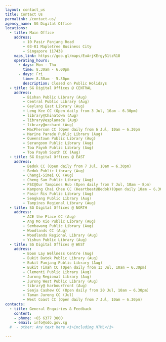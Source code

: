 ```yaml
---
layout: contact_us
title: Contact Us
permalink: /contact-us/
agency_name: SG Digital Office
locations:
  - title: Main Office 
    address:
        - 10 Pasir Panjang Road
        - 03-01 Mapletree Business City
        - Singapore 117438
    maps_link: https://goo.gl/maps/EuArjKErgy51tzR18
    operating_hours:
      - days: Mon - Thu
        time: 8.30am - 6.00pm
      - days: Fri
        time: 8.30am - 5.30pm
        description: Closed on Public Holidays
  - title: SG Digital Offices @ CENTRAL
    address:
        - Bishan Public Library (Aug)
        - Central Public Library (Aug)
        - Geylang East Library (Aug)
        - Leng Kee CC (Open daily from 3 Jul, 10am – 6.30pm)
        - library@Chinatown (Aug)
        - library@esplanade (Aug)
        - library@orchard (Aug)
        - MacPherson CC (Open daily from 6 Jul, 10am – 6.30pm
        - Marine Parade Public Library (Aug)
        - Queenstown Public Library (Aug)
        - Serangoon Public Library (Aug)
        - Toa Payoh Public Library (Aug)
        - Toa Payoh South CC (Aug)
  - title: SG Digital Offices @ EAST
    address:
        - Bedok CC (Open daily from 7 Jul, 10am – 6.30pm)
        - Bedok Public Library (Aug)
        - Changi-Simei CC (Aug)
        - Cheng San Public Library (Aug)
        - PSC@Our Tampines Hub (Open daily from 7 Jul, 10am – 8pm)
        - Kampong Chai Chee CC (Heartbeat@Bedok)(Open daily 10am – 6.30pm)
        - Pasir Ris Public Library (Aug)
        - Sengkang Public Library (Aug)
        - Tampines Regional Library (Aug)
  - title: SG Digital Offices @ NORTH
    address:
        - ACE the Place CC (Aug)
        - Ang Mo Kio Public Library (Aug)
        - Sembawang Public Library (Aug)
        - Woodlands CC (Aug)
        - Woodlands Regional Library (Aug)
        - Yishun Public Library (Aug)
  - title: SG Digital Offices @ WEST
    address:
        - Boon Lay Wellness Centre (Aug)
        - Bukit Batok Public Library (Aug)
        - Bukit Panjang Public Library (Aug)
        - Bukit Timah CC (Open daily from 13 Jul, 10am – 6.30pm)
        - Clementi Public Library (Aug)
        - Jurong Regional Library (Aug)
        - Jurong West Public Library (Aug)
        - library@ harbourfront (Aug)
        - Senja Cashew CC (Open daily from 20 Jul, 10am – 6.30pm)
        - Taman Jurong CC (Jul)
        - West Coast CC (Open daily from 7 Jul, 10am – 6.30pm)
contacts:
  - title: General Enquiries & Feedback
    content:
    - phone: +65 6377 3800
    - email: info@sdo.gov.sg
  #  - other: Any text here <i>including HTML</i>
 
---
```

